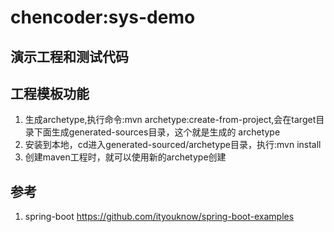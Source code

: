 # chencoder:sys-demo
## 演示工程和测试代码
## 工程模板功能
1. 生成archetype,执行命令:mvn archetype:create-from-project,会在target目录下面生成generated-sources目录，这个就是生成的 archetype
2. 安装到本地，cd进入generated-sourced/archetype目录，执行:mvn install
3. 创建maven工程时，就可以使用新的archetype创建

## 参考
1. spring-boot https://github.com/ityouknow/spring-boot-examples


